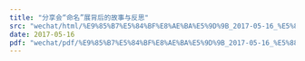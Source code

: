 ```yaml
---
title: "分享会“命名”展背后的故事与反思"
src: "wechat/html/%E9%85%B7%E5%84%BF%E8%AE%BA%E5%9D%9B_2017-05-16_%E5%88%86%E4%BA%AB%E4%BC%9A%E2%80%9C%E5%91%BD%E5%90%8D%E2%80%9D%E5%B1%95%E8%83%8C%E5%90%8E%E7%9A%84%E6%95%85%E4%BA%8B%E4%B8%8E%E5%8F%8D%E6%80%9D.html"
date: 2017-05-16
pdf: "wechat/pdf/%E9%85%B7%E5%84%BF%E8%AE%BA%E5%9D%9B_2017-05-16_%E5%88%86%E4%BA%AB%E4%BC%9A%E2%80%9C%E5%91%BD%E5%90%8D%E2%80%9D%E5%B1%95%E8%83%8C%E5%90%8E%E7%9A%84%E6%95%85%E4%BA%8B%E4%B8%8E%E5%8F%8D%E6%80%9D.pdf"
---
```

